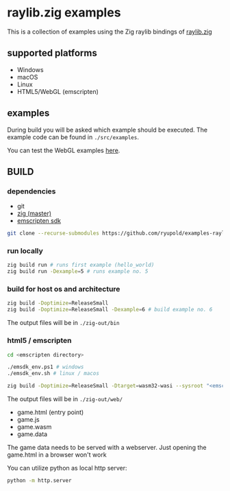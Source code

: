 # raylib.zig examples

This is a collection of examples using the Zig raylib bindings of [raylib.zig](https://github.com/ryupold/raylib.zig)


## supported platforms
- Windows
- macOS
- Linux
- HTML5/WebGL (emscripten)

## examples
During build you will be asked which example should be executed. The example code can be found in `./src/examples`.

You can test the WebGL examples [here](https://ryupold.de/?post=raylib.zig).

## BUILD

### dependencies
- git
- [zig (master)](https://ziglang.org/documentation/master/)
- [emscripten sdk](https://emscripten.org/)

```sh
git clone --recurse-submodules https://github.com/ryupold/examples-raylib.zig
```

### run locally

```sh
zig build run # runs first example (hello_world)
zig build run -Dexample=5 # runs example no. 5
```

### build for host os and architecture

```sh
zig build -Doptimize=ReleaseSmall
zig build -Doptimize=ReleaseSmall -Dexample=6 # build example no. 6
```


The output files will be in `./zig-out/bin`

### html5 / emscripten

```sh
cd <emscripten directory>

./emsdk_env.ps1 # windows
./emsdk_env.sh # linux / macos

zig build -Doptimize=ReleaseSmall -Dtarget=wasm32-wasi --sysroot "<emscripten directory>/upstream/emscripten"
```

The output files will be in `./zig-out/web/`

- game.html (entry point)
- game.js
- game.wasm
- game.data

The game data needs to be served with a webserver. Just opening the game.html in a browser won't work

You can utilize python as local http server:
```sh
python -m http.server
```